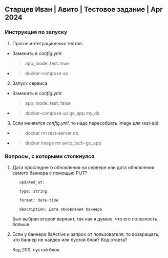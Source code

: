 ## Старцев Иван  |  Авито  |  Тестовое задание  |  Apr 2024

### Инструкция по запуску
1. Прогон интеграционных тестов:
* Заменить в *config.yml*:
  > app_mode: test: true

* > docker-compose up

2. Запуск сервиса:
* Заменить в *config.yml*:
  > app_mode: test: false
  >
* > docker-compose up go_app my_db 

3. Если меняется *config.yml*, то надо пересобрать image для rest-api:

* > docker rm rest-server db
* > docker image rm avito_tech-go_app

### Вопросы, с которыми столкнулся

1. Дата проследнего обновления на сервере или дата обновления самого баннера с помощью PUT?
   >
   
          updated_at:
         
          type: string
      
          format: date-time
         
          description: Дата обновления баннера
   >
   Был выбран второй вариант, так как я думаю, что его полезность больше

2. Если у баннера !isActive и запрос от пользователя, то возвращать, что баннер не найден или пустой блок? Код ответа?
  
   Код 200, пустой блок
  

